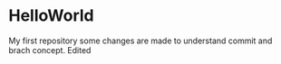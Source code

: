 # HelloWorld
My first repository
some changes are made to understand commit and brach concept.
Edited
